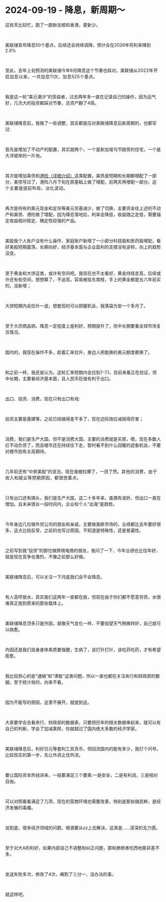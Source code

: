 # 2024-09-19 - 降息，新周期～

<p style="visibility: visible;">这些天比较忙，跑了一趟新加坡和香港，更新少。</p><p style="visibility: visible;"><br style="visibility: visible;"></p><p style="visibility: visible;">美联储宣布降息50个基点，后续还会持续调降，预计会在2026年将利率降到2.9%</p><p style="visibility: visible;"><br style="visibility: visible;"></p><p style="visibility: visible;">至此，去年上旬预测的美联储今年9月降息这个节奏也踩对。美联储<span style="background-color: transparent; letter-spacing: 0.034em; caret-color: var(--weui-BRAND); visibility: visible;">从2022年开启加息以来，一共加息11次，加息525个基点。</span></p><p style="visibility: visible;"><br style="visibility: visible;"></p><p style="visibility: visible;">我是这一轮“美元潮汐”的受益者，过去两年多一直在记录自己的操作，因为运气好，几次大的投资都踩对节奏，总资产翻了4倍。</p><p style="visibility: visible;"><br style="visibility: visible;"></p><p style="visibility: visible;">美联储降息前，我做了一些调整，其实都是应对美联储降息后新周期的，也都写过:</p><p style="visibility: visible;"><br style="visibility: visible;"></p><p style="visibility: visible;">首先是增加了不动产的配置，其实就两个，一个是新加坡乌节路旁的住宅，一个是大洋彼岸的一片地。</p><p style="visibility: visible;"><br style="visibility: visible;"></p><p style="visibility: visible;">其次是增加美债和<a localeditorid="clfbg6j6ark0000000" href="https://mp.weixin.qq.com/s?__biz=Mzg2NTkwNTM4MA==&amp;mid=2247484288&amp;idx=1&amp;sn=541b9378fba1b5abb96a08ad84569efa&amp;scene=21#wechat_redirect" textvalue="港险（详细介绍）" target="_blank" data-linktype="2" style="visibility: visible;">港险（详细介绍）</a>这类配置，美债是短期和长期都增配了一部分，美债写过了，港险八月下旬在原基础上做了增配，前两天再增配一部分。<span style="background-color: transparent; caret-color: var(--weui-BRAND); letter-spacing: 0.034em; visibility: visible;">这个主要是提前</span><span style="background-color: transparent; caret-color: var(--weui-BRAND); letter-spacing: 0.034em; visibility: visible;">布局，淡化波动。</span></p><p style="visibility: visible;"><br style="visibility: visible;"></p><p style="visibility: visible;">再次是持有的美元现金和定存等美元货基减少，做了切换，主要资金往上述的不动产和美债、港险做了增配，因为降息落地后，利率会降低，收益随之走低，需要锚定收益相对稳定、确定性较强的产品。<br style="visibility: visible;"></p><p style="visibility: visible;"><br style="visibility: visible;"></p><p style="visibility: visible;">美股我个人账户没有什么操作，家庭账户新增了一小部分科技股和医药股增配，看好美股短期震荡，长期向好，经济基本面与企业盈利的支撑没有逆转，向上的趋势没变。</p><p style="visibility: visible;"><br style="visibility: visible;"></p><p style="visibility: visible;">至于黄金和大饼这类，或许有空间吧。我现在也不太看好，黄金持续走高，后续或许还有些空间，想想算了，不追高，容易被挂东南枝，手上的黄金都是五六年前买的，没新增；</p><p style="visibility: visible;"><br style="visibility: visible;"></p><p style="visibility: visible;">大饼短期内会拉升一波，想套现的可以把握机会，我落袋为安一个多月了。</p><p style="visibility: visible;"><br style="visibility: visible;"></p><p style="visibility: visible;">至于大宗商品铜，降息一定程度上是利好，预期提升了，但中长期要看全球市场复苏情况。</p><p style="visibility: visible;"><br style="visibility: visible;"></p><p style="visibility: visible;">国内的，我现在操作不多，趁着汇率拉升，身边人把能换的美元额度都换了。</p><p style="visibility: visible;"><br style="visibility: visible;"></p><p style="visibility: visible;">和之前一样，我还是认为，这轮汇率短期内会拉到7-7.1，目前来看正在验证，但中长期，主要看经济基本面，且人民币贬值有利于出口。</p><p style="visibility: visible;"><br style="visibility: visible;"></p><p style="visibility: visible;">出口、投资、消费，现在只有出口有戏:</p><p><br></p><p>投资主要是基建等，之前已经搞得差不多了，现在边际效应减弱得厉害；</p><p><br></p><p>消费，我们是生产大国，但不是消费大国，主要的消费就是买房，嗯，现在多数人扛不动负债了，而且楼市还在持续往下走，暂时看不到什么回暖的迹象机会，不要对楼市抱有太高期待。</p><p><br></p><p>几年前还有“中房美股”的说法，现在谁被拉爆了，一目了然。<span style="background-color: transparent;letter-spacing: 0.034em;caret-color: var(--weui-BRAND);">其他的消费，由于收入和就业等预期原因，都很悠着点。</span></p><p><br></p><p>只有出口还有搞头，我们是生产大国，这二十多年来，虽偶有波折，但出口一直在增加。且未来很长一段时间内，企业和个人“出海”是趋势。</p><p><br></p><p>今年身边几位做外贸公司的朋友和亲戚，主要做美欧市场的，业绩都比去年要好很多，这点比较反常，之前的也写过原因，不知道是特殊性，还是普遍性。</p><p><br></p><p>之前写到我“投资”的那位做跨境电商的朋友，我问了一下，今年业绩也比往年好，就是现在竞争也激烈，不像之前那么好做。</p><p><br></p><p>美联储降息后，可以关注一下月底我们会不会降息。</p><p><br></p><p>有人高呼放水，其实我们这两年一直都在放，但现在由于你们都不愿意背债，水很难真正放到原来的那些载体上。</p><p><br></p><p>美联储降息顶多只是外因，就像天气变化一样，不要指望天气稍微转好，自己就可以病愈。</p><p><br></p><p>内因还是我们自身身体素质要强健，生病了，该打针打针，该吃药吃药，才有希望痊愈。</p><p><br></p><p>我比较担心的是“通缩”和“滞胀”这类问题，所以一直也都在关注央行和财政部的数据，至于统计局的，向来不看。</p><p><br></p><p>因为不能写的原因，这里不展开，就提到这。</p><p><br></p><p>大家要学会去看央行、财政部的数据表，只要把历年的相关数据串起来，就可以有自己的判断，学会了加减乘除，你就超过了国内绝大多数的经济学家。</p><p><br></p><p>美联储降息后，利好日元等套利工具货币，但回流国内的能有多少，我打个问号。比较现实的第一步，先让外资止住外流。</p><p><br></p><p>要让国际资本热钱进来，一般要满足三个要素:一是安全，二是有利润，三是相对自由。</p><p><br></p><p>可以对照看看满足了几项，现在的营商环境也需要改善，特别是那些搞民粹，是经济发展的毒瘤。</p><p><br></p><p>说到底，很多经济领域的问题，根源要从zz上去解决，这真是……深深的无力感。</p><p><br></p><p>至于对大A的利好，如果内部自己不调整和纠正问题，那和肺痨者吃西地那非差不多。</p><p><br></p><p>发送失败多次，修改了4次，阉割了三分一，没办法的事。<br></p><p><br></p><p>就这样吧。</p><p style="display: none;"><mp-style-type data-value="10000"></mp-style-type></p>